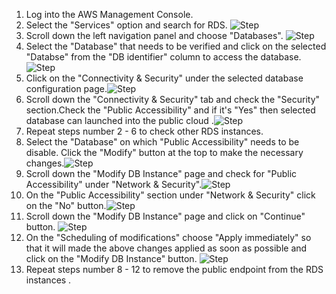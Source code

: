 1. Log into the AWS Management Console.
2. Select the "Services" option and search for RDS. ![Step](/resources/aws/rds/rds-publicly-accessible/step2.png)
3. Scroll down the left navigation panel and choose "Databases". ![Step](/resources/aws/rds/rds-publicly-accessible/step3.png)
4. Select the "Database" that needs to be verified and click on the  selected "Databse" from the "DB identifier" column to access the database.![Step](/resources/aws/rds/rds-publicly-accessible/step4.png)
5. Click on the "Connectivity & Security" under the selected database configuration page.![Step](/resources/aws/rds/rds-publicly-accessible/step5.png)
6. Scroll down the "Connectivity & Security" tab and check the "Security" section.Check the "Public Accessibility" and if it's "Yes" then selected database can launched into the public cloud .![Step](/resources/aws/rds/rds-publicly-accessible/step6.png)
7. Repeat steps number 2 - 6 to check other RDS instances. </br>
8. Select the "Database" on which "Public Accessibility" needs to be disable. Click the "Modify" button at the top to make the necessary changes.![Step](/resources/aws/rds/rds-publicly-accessible/step8.png)
9. Scroll down the "Modify DB Instance" page and check for "Public Accessibility" under "Network & Security".![Step](/resources/aws/rds/rds-publicly-accessible/step9.png)
10. On the "Public Accessibility" section under "Network & Security" click on the "No" button.![Step](/resources/aws/rds/rds-publicly-accessible/step10.png)
11. Scroll down the "Modify DB Instance" page and click on "Continue" button. ![Step](/resources/aws/rds/rds-publicly-accessible/step11.png)
12. On the "Scheduling of modifications" choose "Apply immediately" so that it will made the above changes applied as soon as possible and click on the "Modify DB Instance" button. ![Step](/resources/aws/rds/rds-publicly-accessible/step12.png)
13. Repeat steps number 8 - 12 to remove the public endpoint from the RDS instances .
